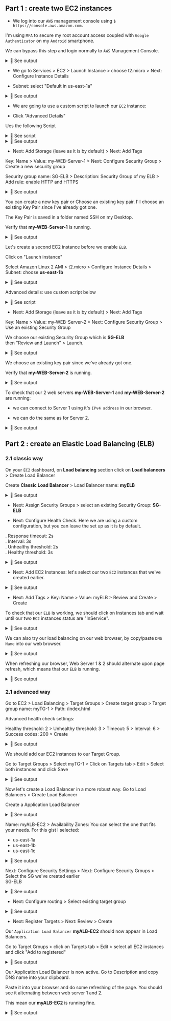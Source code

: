 ## Part 1 : create two EC2 instances

- We log into our `AWS` management console using `$ https://console.aws.amazon.com.`<br>

I'm using `MFA` to secure my root account access coupled with `Google Authenticator` on my `Android` smartphone.<br>

We can bypass this step and login normally to `AWS` Management Console.<br>

<details>
<summary>🔴 See output</summary>
<p>  

[![isaac-arnault-AWS-1.jpg](https://i.postimg.cc/L5F2KQwp/isaac-arnault-AWS-1.jpg)](https://postimg.cc/nj26q2nR)

</p>
</details>

- We go to Services > EC2 > Launch Instance > choose t2.micro > Next: Configure Instance Details<br>

- Subnet: select "Default in us-east-1a"<br>

<details>
<summary>🔴 See output</summary>
<p>  

[![isaac-arnault-AWS-81.png](https://i.postimg.cc/QMpzX7gC/isaac-arnault-AWS-81.png)](https://postimg.cc/8Fz44j0g)

</p>
</details>

- We are going to use a custom script to launch our `EC2` instance:<br>

- Click "Advanced Details"<br>

Ues the following Script<br>

<details>
<summary>🔵 See script</summary>
<p>  
  
#!/bin/bash
yum update -y
yum install httpd -y
service httpd start
chkconfig httpd on
cd /var/www/html
echo "<html><h1>This is Web Server 1"</h1></html>" > index.html

</p>
</details>

<details>
<summary>🔴 See output</summary>
<p>  

[![isaac-arnault-AWS-82.png](https://i.postimg.cc/j5tFCjvX/isaac-arnault-AWS-82.png)](https://postimg.cc/FfCZBNMd)

</p>
</details>

- Next: Add Storage (leave as it is by default) > Next: Add Tags<br>

Key: Name > Value: my-WEB-Server-1 > Next: Configure Security Group > Create a new security group<br>

Security group name: SG-ELB > Description: Security Group of my ELB > Add rule: enable HTTP and HTTPS<br>

<details>
<summary>🔴 See output</summary>
<p>  

[![isaac-arnault-AWS-82.png](https://i.postimg.cc/j5tFCjvX/isaac-arnault-AWS-82.png)](https://postimg.cc/FfCZBNMd)

</p>
</details>

You can create a new key pair or Choose an existing key pair. I'll choose an existing Key Pair since I've already got one.<br>

The Key Pair is saved in a folder named SSH on my Desktop. <br>

Verify that <b>my-WEB-Server-1</b> is running.<br>

<details>
<summary>🔴 See output</summary>
<p>  

[![isaac-arnault-AWS-85.png](https://i.postimg.cc/8c26Z7FQ/isaac-arnault-AWS-85.png)](https://postimg.cc/4H1ydNbB)

</p>
</details>

Let's create a second EC2 instance before we enable `ELB`.

Click on "Launch instance"<br>

Select Amazon Linux 2 AMI > t2.micro > Configure Instance Details > Subnet: choose <b>us-east-1b</b><br>

<details>
<summary>🔴 See output</summary>
<p>  

[![isaac-arnault-AWS-86.png](https://i.postimg.cc/KjPqbk6F/isaac-arnault-AWS-86.png)](https://postimg.cc/SYK77sQt)

</p>
</details>

Advanced details: use custom script below<br>

<details>
<summary>🔵 See script</summary>
<p>  
  
#!/bin/bash
yum update -y
yum install httpd -y
service httpd start
chkconfig httpd on
cd /var/www/html
echo "<html><h1>This is Web server 2"</h1></html>" > index.html

</p>
</details>

- Next: Add Storage (leave as it is by default) > Next: Add Tags<br>

Key: Name > Value: my-WEB-Server-2 > Next: Configure Security Group > Use an existing Security Group<br>

We choose our existing Security Group which is <b>SG-ELB</b><br> then "Review and Launch" > Launch.

<details>
<summary>🔴 See output</summary>
<p>  

[![isaac-arnault-AWS-87.png](https://i.postimg.cc/Kv4fQWzx/isaac-arnault-AWS-87.png)](https://postimg.cc/mtf7g8C5)

</p>
</details>

We choose an existing key pair since we've already got one.<br>

Verify that <b>my-WEB-Server-2</b> is running.<br>

<details>
<summary>🔴 See output</summary>
<p> 

[![isaac-arnault-AWS-88.png](https://i.postimg.cc/jd5Wf0jQ/isaac-arnault-AWS-88.png)](https://postimg.cc/c6p4qzwr)

</p>
</details>

To check that our 2 web servers <b>my-WEB-Server-1</b> and <b>my-WEB-Server-2</b> are running:<br>
- we can connect to Server 1 using it's `IPv4 address` in our browser.<br>

- we can do the same as for Server 2.

<details>
<summary>🔴 See output</summary>
<p> 

[![isaac-arnault-AWS-88.png](https://i.postimg.cc/sDrJp2Wd/isaac-arnault-AWS-88.png)](https://postimg.cc/jCMNTtvZ)

</p>
</details>

## Part 2 : create an Elastic Load Balancing (ELB)

### 2.1 classic way

On your `EC2` dashboard, on <b>Load balancing</b> section click on <b>Load balancers</b> > Create Load Balancer<br>

Create <b>Classic Load Balancer</b> > Load Balancer name: <b>myELB</b><br>

<details>
<summary>🔴 See output</summary>
<p> 

[![isaac-arnault-AWS-89.png](https://i.postimg.cc/52vYp5Ws/isaac-arnault-AWS-89.png)](https://postimg.cc/fVzRR9Ld)

</p>
</details>

- Next: Assign Security Groups > select an existing Security Group: <b>SG-ELB</b><br>

- Next: Configure Health Check. Here we are using a custom configuration, but you can leave the set up as it is by default.<br>

. Response timeout: 2s<br>
. Interval: 3s<br>
. Unhealthy threshold: 2s<br>
. Healthy threshold: 3s<br>

<details>
<summary>🔴 See output</summary>
<p> 

[![isaac-arnault-AWS-90.png](https://i.postimg.cc/Kv74MGPW/isaac-arnault-AWS-90.png)](https://postimg.cc/zVBJm1Pw)

</p>
</details>

- Next: Add EC2 Instances: let's select our two `EC2` instances that we've created earlier.<br>

<details>
<summary>🔴 See output</summary>
<p>

[![isaac-arnault-AWS-91.png](https://i.postimg.cc/D0TnvGMw/isaac-arnault-AWS-91.png)](https://postimg.cc/LYNrvJSc)

</p>
</details>

- Next: Add Tags > Key: Name > Value: myELB > Review and Create > Create <br>

To check that our `ELB` is working, we should click on Instances tab and wait until our two `EC2` instances status are "InService".<br>

<details>
<summary>🔴 See output</summary>
<p>

[![isaac-arnault-AWS-92.png](https://i.postimg.cc/PqXDxL0K/isaac-arnault-AWS-92.png)](https://postimg.cc/QFzCYM8W)

</p>
</details>

We can also try our load balancing on our web browser, by copy/paste `DNS Name` into our web browser.<br>

<details>
<summary>🔴 See output</summary>
<p>

[![isaac-arnault-AWS-93.png](https://i.postimg.cc/cCngjf81/isaac-arnault-AWS-93.png)](https://postimg.cc/9wcQwRps)

</p>
</details>


When refreshing our browser, Web Server 1 & 2 should alternate upon page refresh, which means that our `ELB` is running.

<details>
<summary>🔴 See output</summary>
<p>

[![isaac-arnault-AWS-94.png](https://i.postimg.cc/C1fQKLZP/isaac-arnault-AWS-94.png)](https://postimg.cc/Hcd2Zm9X)

</p>
</details>

### 2.1 advanced way

Go to EC2 > Load Balancing > Target Groups > Create target group > Target group name: myTG-1 > Path: /index.html<br>

Advanced health check settings: <br>

Healthy threshold: 2 > Unhealthy threshold: 3 > Timeout: 5 > Interval: 6 > Success codes: 200 > Create<br>

<details>
<summary>🔴 See output</summary>
<p>

[![isaac-arnault-AWS-96.png](https://i.postimg.cc/YS0xM1bN/isaac-arnault-AWS-96.png)](https://postimg.cc/06gSCJgr)

</p>
</details>

We should add our EC2 instances to our Target Group.<br>

Go to Target Groups > Select myTG-1 > Click on Targets tab > Edit > Select both instances and click Save<br>

<details>
<summary>🔴 See output</summary>
<p>

[![isaac-arnault-AWS-97.png](https://i.postimg.cc/WpqTtChC/isaac-arnault-AWS-97.png)](https://postimg.cc/V5w3V79W)

</p>
</details>

Now let's create a Load Balancer in a more robust way. Go to Load Balancers > Create Load Balancer<br>

Create a Application Load Balancer

<details>
<summary>🔴 See output</summary>
<p>

[![isaac-arnault-AWS-98.png](https://i.postimg.cc/ZqJ5dc13/isaac-arnault-AWS-98.png)](https://postimg.cc/9DN23GXF)

</p>
</details>

Name: myALB-EC2 > Availability Zones: You can select the one that fits your needs. For this gist I selected:<br>
- us-east-1a<br>
- us-east-1b<br>
- us-east-1c<br>

<details>
<summary>🔴 See output</summary>
<p>

[![isaac-arnault-AWS-97.png](https://i.postimg.cc/0NBRf1TJ/isaac-arnault-AWS-97.png)](https://postimg.cc/94ZnmKFW)

</p>
</details>

Next: Configure Security Settings > Next: Configure Security Groups > Select the SG we've created earlier <br>SG-ELB</b><br>

<details>
<summary>🔴 See output</summary>
<p>

[![isaac-arnault-AWS-99.png](https://i.postimg.cc/qqHFbJjg/isaac-arnault-AWS-99.png)](https://postimg.cc/8JwwsS8V)

</p>
</details>

- Next: Configure routing > Select existing target group

<details>
<summary>🔴 See output</summary>
<p>

[![isaac-arnault-AWS-99.png](https://i.postimg.cc/qqHFbJjg/isaac-arnault-AWS-99.png)](https://postimg.cc/8JwwsS8V)

</p>
</details>

- Next: Register Targets > Next: Review > Create

Our `Application Load Balancer` <b>myALB-EC2</b> should now appear in Load Balancers.<br>

Go to Target Groups > click on Targets tab > Edit > select all EC2 instances and click "Add to registered"<br>

<details>
<summary>🔴 See output</summary>
<p>

[![isaac-arnault-AWS-101.png](https://i.postimg.cc/4NFXP0rt/isaac-arnault-AWS-101.png)](https://postimg.cc/2Vhp80j8)

</p>
</details>

Our Application Load Balancer is now active. Go to Description and copy DNS name into your clipboard.<br>

Paste it into your browser and do some refreshing of the page. You should see it alternating between web server 1 and 2.

This mean our <b>myALB-EC2</b> is running fine.<br>

<details>
<summary>🔴 See output</summary>
<p>

[![isaac-arnault-AWS-102.png](https://i.postimg.cc/rpDjWD5x/isaac-arnault-AWS-102.png)](https://postimg.cc/jWryYdgS)

</p>
</details>
